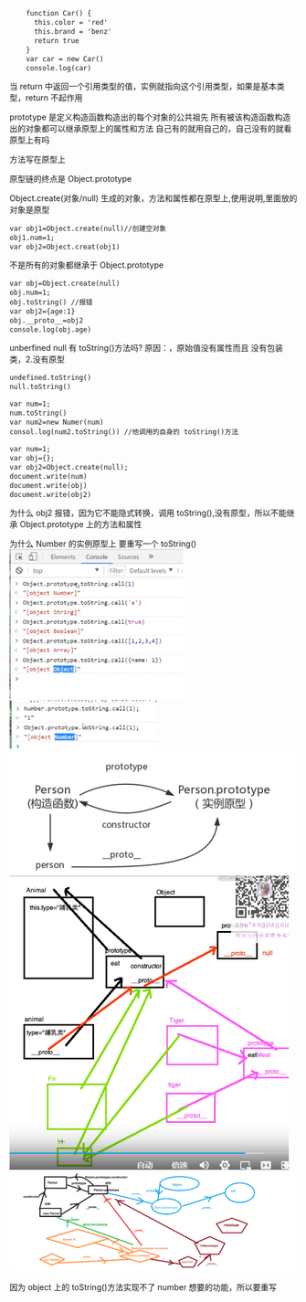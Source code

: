 ```
    function Car() {
      this.color = 'red'
      this.brand = 'benz'
      return true
    }
    var car = new Car()
    console.log(car)
```

当 return 中返回一个引用类型的值，实例就指向这个引用类型，如果是基本类型，return 不起作用

prototype 是定义构造函数构造出的每个对象的公共祖先
所有被该构造函数构造出的对象都可以继承原型上的属性和方法
自己有的就用自己的，自己没有的就看原型上有吗

方法写在原型上

原型链的终点是 Object.prototype

Object.create(对象/null) 生成的对象，方法和属性都在原型上,使用说明,里面放的对象是原型

```
var obj1=Object.create(null)//创建空对象
obj1.num=1;
var obj2=Object.creat(obj1)

```

不是所有的对象都继承于 Object.prototype

```
var obj=Object.create(null)
obj.num=1;
obj.toString() //报错
var obj2={age:1}
obj.__proto__=obj2
console.log(obj.age)
```

unberfined null 有 toString()方法吗?
原因：，原始值没有属性而且 没有包装类，2.没有原型

```
undefined.toString()
null.toString()
```

```
var num=1;
num.toString()
var num2=new Numer(num)
consol.log(num2.toString()) //他调用的自身的 toString()方法
```

```
var num=1;
var obj={};
var obj2=Object.create(null);
document.write(num)
document.write(obj)
document.write(obj2)

```

为什么 obj2 报错，因为它不能隐式转换，调用 toString(),没有原型，所以不能继承 Object.prototype 上的方法和属性

为什么 Number 的实例原型上 要重写一个 toString()
![](./1.jpg)
![](./2.jpg)
![](./3.jpg)
![](./4继承.jpg)
![](./自画原型链.bmp)

因为 object 上的 toString()方法实现不了 number 想要的功能，所以要重写

```

```
